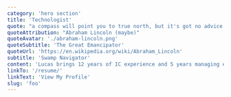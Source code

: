 ```yaml
---
category: 'hero section'
title: 'Technologist'
quote: "a compass will point you to true north, but it's got no advice about the swamps and deserts and chasms that you'll encounter along the way. If in pursuit of your destination you plunge ahead, heedless of obstacles, and achieve nothing more than to sink in a swamp, what's the use of knowing true north?"
quoteAttribution: "Abraham Lincoln (maybe)"
quoteAvatar: './abraham-lincoln.png'
quoteSubtitle: 'The Great Emancipator'
quoteUrl: 'https://en.wikipedia.org/wiki/Abraham_Lincoln'
subtitle: 'Swamp Navigator'
content: 'Lucas brings 12 years of IC experience and 5 years managing engineering teams. He takes pride in balancing the needs of a business while maintaining a strong focus on engineering craftsmanship. He is taking some time off right now, focused on reading, writing, coding, and playing the occasional video game.'
linkTo: '/resume/'
linkText: 'View My Profile'
slug: 'foo'
---
```

